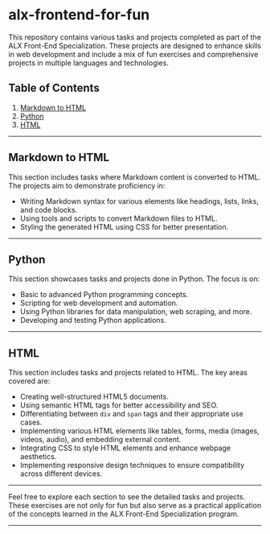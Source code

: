 # alx-frontend-for-fun

This repository contains various tasks and projects completed as part of the ALX Front-End Specialization. These projects are designed to enhance skills in web development and include a mix of fun exercises and comprehensive projects in multiple languages and technologies.

## Table of Contents

1. [Markdown to HTML](#markdown-to-html)
2. [Python](#python)
3. [HTML](#html)

---

## Markdown to HTML

This section includes tasks where Markdown content is converted to HTML. The projects aim to demonstrate proficiency in:

- Writing Markdown syntax for various elements like headings, lists, links, and code blocks.
- Using tools and scripts to convert Markdown files to HTML.
- Styling the generated HTML using CSS for better presentation.

---

## Python

This section showcases tasks and projects done in Python. The focus is on:

- Basic to advanced Python programming concepts.
- Scripting for web development and automation.
- Using Python libraries for data manipulation, web scraping, and more.
- Developing and testing Python applications.

---

## HTML

This section includes tasks and projects related to HTML. The key areas covered are:

- Creating well-structured HTML5 documents.
- Using semantic HTML tags for better accessibility and SEO.
- Differentiating between `div` and `span` tags and their appropriate use cases.
- Implementing various HTML elements like tables, forms, media (images, videos, audio), and embedding external content.
- Integrating CSS to style HTML elements and enhance webpage aesthetics.
- Implementing responsive design techniques to ensure compatibility across different devices.

---

Feel free to explore each section to see the detailed tasks and projects. These exercises are not only for fun but also serve as a practical application of the concepts learned in the ALX Front-End Specialization program.

---